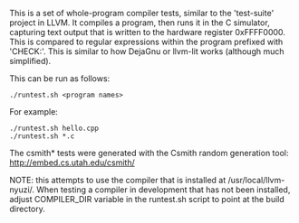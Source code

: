 This is a set of whole-program compiler tests, similar to the
'test-suite' project in LLVM.  It compiles a program, then runs it in
the C simulator, capturing text output that is written to the hardware
register 0xFFFF0000. This is compared to regular expressions within the
program prefixed with 'CHECK:'.  This is similar to how DejaGnu or
llvm-lit works (although much simplified).

This can be run as follows:

    ./runtest.sh <program names>

For example:

    ./runtest.sh hello.cpp
    ./runtest.sh *.c

The csmith* tests were generated with the Csmith random generation tool:
http://embed.cs.utah.edu/csmith/

NOTE: this attempts to use the compiler that is installed at 
/usr/local/llvm-nyuzi/. When testing a compiler in development that
has not been installed, adjust COMPILER_DIR variable in the runtest.sh script to 
point at the build directory.


